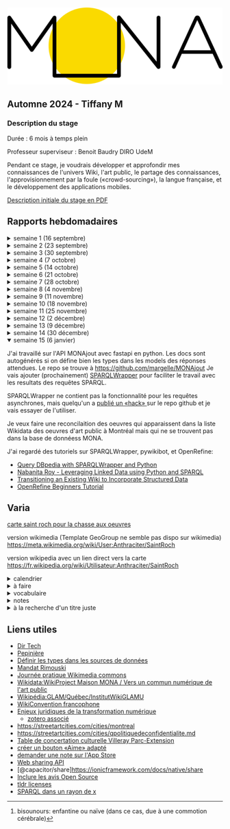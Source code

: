 ![Mona logo](Mona-Logo.svg)
<link rel="shortcut icon" type="image/x-icon" href="favicon.ico?">

## **Automne 2024** - Tiffany M

### <a name="description-du-stage"></a>Description du stage
Durée : 6 mois à temps plein

Professeur superviseur : Benoit Baudry DIRO UdeM


Pendant ce stage, je voudrais développer et approfondir mes connaissances de l'univers Wiki, l'art public, le partage des connaissances, l'approvisionnement par la foule («crowd-sourcing»), la langue française, et le développement des applications mobiles.

<a href="Description_du_stage_16sep2024.pdf" target="_blank">Description initiale du stage en PDF</a>



## <a name="rapports-hebdomadaires"></a>Rapports hebdomadaires



<details>
<summary>semaine 1 (16 septembre) 
</summary>


Cette semaine, j'ai participé à divers réunions et ateliers et je me suis engagée dans un cheminement pour m'intégrer dans une organisation en plein essor qui fonctionne à but non lucratif. J'adore qu'elle travaille ouvertement par défaut, et je pense que cette pratique m'aidera dans les semaines à venir quand je cherche de l'information d'une façon autonome.

J'ai également pris mes premiers pas en tant que wikimédienne en devenir.

De plus, j'ai :
- assisté à une réunion avec mon professeur superviseur Benoit Baudry pour discuter le projet
- assisté à la **Matinée numérique #7**
  - au programme de la Matinée :  
    - Présentation du projet ArtIA de Sporobole - par Éric Desmarais
    - L'intelligence artificielle en culture : défis et opportunités - par Christophe Prévost (MCCQ)
    - Les données descriptives au ministère : historique et vision - par Alexandre Naud (MCCQ)
- assisté à l'atelier **wiki Ada X** à la Cinémathèque québécoise
  - créer mon compte Wikipédia
  - faire ma première contribution à Wikipédia
- assisté à l'atelier **Faire la différence: parler et écrire un français inclusif** offert par l'UdeM
  - appris l'existence du site web qui aide à trouver les mots inclusifs [https://eninclusif.fr/](https://eninclusif.fr/)
- appris l'existence de la _Politique d'intégration des arts à l'architecture et à l'environnement des bâtiments et des sites gouvernementaux et publics_
  - 1% des fonds dédiés à l'art public
</details>
<details>
<summary>semaine 2 (23 septembre)</summary>

Cette semaine, je suis toujours en train de me familiariser avec les projets et outils de l'équipe.  J'ai rencontré des membres de l'équipe Tech, et j'ai continué mon progrès avec l'univers Wiki.

J'aime bien le fait qu'«ici, on fait des décisions à deux».  Cela en dit long sur la structure horizontale de l'organisation.

De plus, j'ai :
- assisté à une réunion avec Lena pour apprendre quels outils on utilise chez MONA
  - ici on fait les décisions à deux
  - outils et logiciels
    - zoterom
    - typora
    - pcloud
    - clickup
    - zettlr
    - github
    - google cloud
    - hackmd.io 
- assisté à une réunion avec Lena et Camila pour deviner plus familière avec l'organisation
- assisté à une réunion Tech Team et rencontrer les autres membres de l'équipe tech :  
  -  Corélie qui travaille sur l'interface admin
  -  Sarah qui travaille sur l'application
  -  Simon qui travaille sur le serveur et avec les données ouvertes
- discuté la situation mobilière du bureau
- créé des comptes pour les outils
- commencé les rapports hebdomadaires
- assisté à la [Journée pratique Wikimédia commons](https://hackmd.io/qWy3pnbnSjCaSAE1m9Wn4Q#Journ%C3%A9e-pratique-Wikimedia-commons) le 26 septembre
</details> 
<details>   
<summary>semaine 3 (30 septembre)</summary>

Cette semaine, je suis allée à Sherbrooke pour assister à l'atelier wiki MONA x Sporobole.  La présence des vrai·e·s artistes à l'atelier qui montraient leur intérêt m'a donné un sens de l'utilité concrète d'acquérir des connaissances sur le processus d'ajout sur Wikimédia et Wikipédia.

De plus, j'ai :
- assisté à la réunion essaie pour l'atelier wiki
- transféré la liste de références pour les artistes Lucie Duval et Cécile Gariépy [en zotéro](https://www.zotero.org/groups/5110127/communs-numeriques/collections/8WCS6TZ2)
- assisté à l'atelier wiki MONA x Sporobole à Sherbrooke
  - funfact: une licence qui inclut l'utilisation du contenu pour une visée marchandise est due aux clés USB Wikipédia qui sont vendus au pays qui ont un accès limité à l'Internet
- pris des photos à Sherbrooke
- ajouté l'œuvre [Mémoire vive de Lucie Duval sur Wikidata](https://www.wikidata.org/wiki/Q130419921), et ajouté [sa photo sur Wikimédia commons](https://commons.wikimedia.org/wiki/File:M%C3%A9moire_vive_sculpture_de_Lucie_Duval.jpg)
- assisté à l'atelier **Faire bonne impression en 30 secondes** offert par l'UdeM
</details>   
<details>
<summary>semaine 4 (7 octobre)</summary>

Cette semaine, j'ai :
- lu [les notes de direction technique](https://hackmd.io/@MONAmtl/dir-tech#Dir-Tech)
- lu sur [Wikimedia global account](https://meta.wikimedia.org/wiki/Help:Unified_login)
- lu [Vers un commun numérique de l’art public](https://sens-public.org/dossiers/1759/)
- créé [ma page d'utilisateur meta-wiki](https://meta.wikimedia.org/wiki/User:Anthraciter)
- ajouté ces images sur wikimedia pour l'artiste [Zema](https://www.wikidata.org/wiki/Q124846279)
  de [cette oeuvre](https://www.wikidata.org/wiki/Q130369646)
  - [image 1](https://commons.wikimedia.org/wiki/File:Sans_titre_murale_par_Zema1.jpg)
  - [image 2](https://commons.wikimedia.org/wiki/File:Sans_titre_murale_par_Zema2.jpg)
- assisté à la réunion sur LOD Export le 9 octobre avec Guy Lapalme, Camille, Lena, Simon, et David
- ajouté [l'image](https://commons.wikimedia.org/wiki/File:Cap_Tourmente_murale_par_STARE.jpg) sur wikimedia pour l'artiste [STARE](https://www.wikidata.org/wiki/Q125246059) 
  après avoir ajouté l'entrée wikidata de la murale [Cap Tourmente](https://www.wikidata.org/wiki/Q130474060)
- assisté à la réunion Tech Team le 9 octobre
- supprimé [l'image](https://commons.wikimedia.org/wiki/File:Cap_Tourmente_murale_par_STARE.jpg)
- assisté à l'atelier Wiki aime les monuments et pris des notes
- [Notes de l'atelier Wiki aime les monuments/wiki loves monuments](https://hackmd.io/voEQw1wtQACP8mVmNNkNsw)
- ajouté des images au [WikiProject Maison MONA / Vers un commun numérique de l'art public](https://commons.wikimedia.org/wiki/Category:WikiProject_Maison_MONA_/_Vers_un_commun_num%C3%A9rique_de_l%27art_public) selon [cette liste](https://docs.google.com/spreadsheets/d/1fnXGMW8w151W8noCN_ypaFl5SIUo7fUM1Xf-DuDkjP0/edit?usp=sharing) 
</details>
<details>
<summary>semaine 5 (14 octobre)</summary>

Aujourd'hui, quand j'ai commencé à cataloguer les types des champs dans les données ouvertes de la ville de Rimouski, j'ai compris un peu plus le sentiment que Lena a exprimé il y a quelques semaines par rapport à être bergère/protectrice/gardienne des données.  À un moment, j'ai essayé de confirmer un titre inédit qui semblait coupé (le titre c'était «Cette histoire est vraie parce que je l’» de Gilles Pitre), et je n'ai rien trouvé.  J'étais un peu triste, car je savais que cet enregistrement du titre pourrait être l'un des seuls qui existent sur Internet. 

Cette semaine, j'ai également :
- commencé à [Définir les types dans les sources de données](https://hackmd.io/@tiffanym/definir-types)
- assisté à la réunion de préparation pour [WikiConvention francophone](https://meta.wikimedia.org/wiki/WikiConvention_francophone)
- assisté à la réunion Tech Team le 16 octobre
- ajouté des phrases complètes à mes rapports hebdos initials
- appris comment ajouter les «accordions» en markdown
- investigué le fonctionnement du markdown des pages github.io
  - le markdown github (GLM) diffère d'autres [« saveurs » de markdown](https://github.com/commonmark/commonmark-spec/wiki/Markdown-Flavors)
- lu de l'info sur les formats possibles des coordonnées géographiques et les projections
- cherché la référence spatiale utilisée par [la liste des oeuvres en Saint-Roch](https://www.ville.quebec.qc.ca/citoyens/art-culture/art-public/repertoire/secteur-06.aspx) dans les fichiers sources de [la carte interactive d'une oeuvre](https://carte.ville.quebec.qc.ca/mobile?z=9&x=249739.878&y=5186556.635) sur cette liste
- ajouté 4 images au [WikiProject Maison MONA / Vers un commun numérique de l'art public](https://commons.wikimedia.org/wiki/Category:WikiProject_Maison_MONA_/_Vers_un_commun_num%C3%A9rique_de_l%27art_public) : 
    - [Duo-Denum de Danaé Brissonet](https://commons.wikimedia.org/wiki/File:Duo-Denum_murale_de_Dana%C3%A9_Brissonnet_01.jpg) et [2](https://commons.wikimedia.org/wiki/File:Duo-Denum_murale_de_Dana%C3%A9_Brissonnet_02.jpg)  
    - [Flourishing farm de Borrris](https://commons.wikimedia.org/wiki/File:Flourishing_farm_murale_de_Borrris.jpg)
    - [Cap Tourmente de STARE](https://commons.wikimedia.org/wiki/File:Cap_Tourmente_murale_de_STARE.jpg)
    - [Bgirls de Miss Wuna](https://commons.wikimedia.org/wiki/File:Bgirls_murale_de_Miss_Wuna.jpg)
    - [L'ange de Bordeaux d'Awie](https://commons.wikimedia.org/wiki/File:L%27ange_de_Bordeaux_murale_d%27Awie.jpg)
    - [Un vent de liberté de Mélany Fay](https://commons.wikimedia.org/wiki/File:Un_vent_de_libert%C3%A9_murale_de_M%C3%A9lany_Fay.jpg) et [2](https://commons.wikimedia.org/wiki/File:Un_vent_de_libert%C3%A9_murale_de_M%C3%A9lany_Fay-2.jpg)
- appris que les templates {{Art Photo}} du wikimédia commons exigent que la nature de l'objet est oeuvre d'art afin d'afficher le cadre de l'objet avec les liens vers les fiches wikidata
- défini les types dans les données d'artpublic Rimouski
- examiné les données d'artpublic Rimouski
- appris que les pivot tables [tableaux croisés dynamiques](https://www.btb.termiumplus.gc.ca/tpv2alpha/alpha-eng.html?lang=eng&i=1&srchtxt=pivot+table&codom2nd_wet=1#resultrecs) ne sont pas sensible à la casse [comme décrit ici](https://bugs.documentfoundation.org/show_bug.cgi?id=140510)
- continué à [Définir les types dans les sources de données](https://hackmd.io/@tiffanym/definir-types)
- testé la nouvelle version de l'application mobile et donné des commentaires à Sarah
  - bug avec "/defined" sur la page des Badges
  - l'ordre de ma collection est changé 
  - les images de badge sont identiques pour le Sud-Ouest et l'université de Montréal
</details>

<details>
<summary>semaine 6 (21 octobre)</summary>

### côté WikiProject Maison MONA / Vers un commun numérique de l'art public

Pour me préparer à la relecture de la partie anglaise de notre WikiProject, j'ai regardé des pages d'autres WikiProjects pour alimenter mon cerveau avec la syntaxe anglaise pour parler des projets sur wiki, et j'ai remarqué que quelques-uns ont inclus des liens vers des SPARQL queries qui réfèrent à leurs données.  J'ai trouvé un projet qui pourrait bien servir comme modèle.

J'ai ajouté les onglets à [la page pour le WikiProject Maison MONA / Vers un commun numérique de l'art public](https://www.wikidata.org/wiki/Wikidata:WikiProject_Maison_MONA_/_Vers_un_commun_num%C3%A9rique_de_l%27art_public) à l'instar de [ce projet : WikiProject Neighborhood Public Art in Boston](https://www.wikidata.org/wiki/Wikidata:WikiProject_Neighborhood_Public_Art_in_Boston)

- **Accueil**
- **Modèles de données** (j'ai fait les traductions de mon mieux)
- **Requêtes** (adapté pour utiliser P6104 au lieu de P5008; je suggère d'aller voir les listes créées par l'outil externe TABernacle, c'est étonnant à mon avis, voici [un lien](https://tabernacle.toolforge.org/?#/tab/sparql/select%20%3Fitem%20where%20%7B%20hint%3AQuery%20hint%3Aoptimizer%20%22None%22.%20%3Fitem%20wdt%3AP6104%20wd%3AQ122764837%3B%20wdt%3AP31%20wd%3AQ838948.%20%7D/Len%3BDen%3BP31%3BP571%3BP170%3BP131%3BP276%3BP6375%3BP625%3BP186%3BP180%3BP576%3BP18) pour la liste des oeuvres)
- **Liste des oeuvres** (Wikilist générée automatiquement, j'ai ajouté P6104 pour le projet où cela manquait aux oeuvres afin d'avoir un critère de recherche dans la requête SPARQL)
- **Liste des artistes** (Wikilist générée automatiquement, j'ai ajouté P6104 pour le projet où cela manquait aux artistes afin d'avoir un critère de recherche dans la requête SPARQL)
- **Bibliographie** (ça vient du zotero [1. Wikidata et la création de données biographiques](https://www.zotero.org/groups/5110127/communs-numeriques/collections/GTM97UFJ) )

J'ai fait quelques changements à [la description du projet en anglais](https://www.wikidata.org/wiki/Wikidata:WikiProject_Maison_MONA_/_Vers_un_commun_num%C3%A9rique_de_l%27art_public).  Mon choix du mot  «equity-denied» dans la partie Wikidata, est basé sur [ce document du gouvernement fédéral](https://www.noslangues-ourlanguages.gc.ca/en/publications/equite-diversite-inclusion-equity-diversity-inclusion-eng?view_mode=bilingual#notion-99335) qui parle des différences entre
- equity-denied group (proposal, noun phrase)
- equity-deserving group (noun phrase)
- equity-seeking group (noun phrase)

Il y avait un problème avec la fiche wikidata de Sophie Wilkins.
J'ai enlevé, puis publié à nouveau le template {{Art photo}} pour forcer un rafraîchissement et Sophie Wilkins de 1976 apparaît maintenant dans la fiche de l'oeuvre 1.

La prochaine fois qu'on remarque que l'info liée au template n'a pas changé comme prévu, on peut essayer une Modification nulle (null edit) décrite sur la page [Purge du cache](https://fr.wikipedia.org/wiki/Aide:Purge_du_cache)
j'ai appris que cette option existait grâce à [MediaWiki: How do I force MediaWiki to update a certain Category:XXX page?](https://webmasters.stackexchange.com/a/78448)

Cette semaine, j'ai également :
- trouvé [cette page](https://www.wikidata.org/wiki/Wikidata:Autobiography/fr)  qui s'aligne bien avec une discussion sur les auto-modifications de fiches wikidata par des artistes, notamment:

> En général, sur Wikidata, il est permis de modifier votre propre Élément de données.
- envoyé des requêtes de suppression pour les fichiers de Zema qui a changé d'idée sur le partage
- envoyé une requête de changement de nom pour le fichier [Bgirls murale de Wüna](https://commons.wikimedia.org/wiki/File:Bgirls_murale_de_W%C3%BCna.jpg)
- essayé d'écrire une requête SPARQL qui pourrait trouver les artistes sur wikidata, mais elle a toujours fini en «timed-out»
- révisé [la version anglaise de la description du WikiProject](https://www.wikidata.org/wiki/Wikidata:WikiProject_Maison_MONA_/_Vers_un_commun_num%C3%A9rique_de_l%27art_public#%7B%7BTranslateThis_%7C_fr_%3D_Liste_des_artistes_%7C_en_%3D_Artists_%7D%7D)
- ajouté une référence vers [Wikidata:WikiProject Neighborhood Public Art in Boston](https://www.wikidata.org/wiki/Wikidata:WikiProject_Neighborhood_Public_Art_in_Boston) à la [liste zotero ](https://www.zotero.org/groups/5110127/communs-numeriques/collections/GTM97UFJ)et à [la bibliographie du projet MONA](https://www.wikidata.org/wiki/Wikidata:WikiProject_Maison_MONA_/_Vers_un_commun_num%C3%A9rique_de_l%27art_public/Bibliographie) et j'ai demandé à David s'il y a une convention différente pour reconnaître les autres WikiProjects

### côté chasse à Saint-Roch


J'ai commencé la page wiki pour la chasse aux photos de Saint-Roch pour l'InstitutWikiGLAMU.  Les coordonnées étant dans un format non reconnu par OpenStreetMap (EPSG:32187), j'ai cherché et essayé plusieurs façons de les convertir. J'ai fais mes premiers pas avec le logiciel intimidant QGIS et j'ai réussi à faire une conversion, grâce aux consignes sur [stackexchange](https://gis.stackexchange.com/a/64543).  Maintenant il faut les vérifier.

J'ai créé [cette carte](https://margelle.github.io/rapportMONA/carte-saint-roch.html) et aussi commencé [cette page d'utilisateur wiki pour Saint-Roch](https://meta.wikimedia.org/wiki/User:Anthraciter/SaintRoch).  Pendant que je faisais mes premiers essais, j'ai eu le sentiment de marcher dans la boue avec le format wiki et le surplus d'information nécessaire pour faire la moindre chose.

Je voudrais intégrer la carte pour les oeuvres de Saint-Roch directement sur la page wikimedia, alors j'ai commencé à apprendre les templates avec [ce tutoriel](https://meta.wikimedia.org/wiki/Learning_patterns/Doing_more,_with_templates:_A_tutorial_for_Wikimedia_project_creators).
J'ai appris que les noms de templates sont sensibles à la case, sauf pour la première lettre.  J'étais curieuse par rapport à cela, parce que j'avais vu le format pour les coordonnées géographiques exprimer dans deux manières {{coord||}} et {{Coord}} alors, mystère résolu.

Cette semaine, j'ai également :

- cherché un·e par un·e les artistes du Saint-Roch sur wikidata, et j'ai heureusement retrouvé plusieurs IDs
- cherché un·e par un·e les oeuvres du Saint-Roch sur wikidata, et je n'ai rien trouvé 
- travaillé sur la liste des oeuvres du Saint-Roch avec des recherches sur Internet
- appris comment changer la couleur des épingles dans le logiciel de carte Leaflet
- appris comment faire un lien dans un wiki vers une fiche wikidata, voici un exemple de la syntaxe '[[wikidata:Q2031780|Rasputina]]' qui apparaîtra comme [Rasputina](https://www.wikidata.org/wiki/Q2031780)
- utilisé [cet outil](https://tableconvert.com/csv-to-markdown) qui transforme les fichiers csv aux tables en format markdown ou format media wiki (parmi plusieurs formats disponibles)
- regardé [cette vidéo](https://www.youtube.com/watch?v=bksdUi6bidg) sur l'oeuvre «Les petits oiseaux d’argile»
- assisté à [la réunion planning](https://hackmd.io/@MONAmtl/institut-GLAMu/edit) pour la session Institut GLAMU
- cherché les galeries wikimedia pour toutes les oeuvres et les ajouté à la liste
- divisé la liste d'oeuvres pour la chasse Saint-Roch en deux, et ajouté une colonne de distances de la bibliothèque Gabrielle-Roy
- cherché des pages wikipedia pour toutes les oeuvres sur la liste, mais je n'en ai rien trouvé

### côté app mobile et site web

J'ai rédigé l'ébauche de [la section À propos](https://hackmd.io/@tiffanym/apropos/edit) pour l'app.
J'ai aussi écrit [un autre document](https://hackmd.io/@tiffanym/changements/edit) qui explique mes changements et qui parle aussi des choses encore à travailler.
Il y a des liens dans ces documents qui mènent aux autres parties, mais je vais aussi les inclure ici, au cas où

- [Crédits des données](https://hackmd.io/@tiffanym/creditsdesdonnees/edit)
- [Licences](https://hackmd.io/@tiffanym/licences/edit)
- [Politique de confidentialité](https://hackmd.io/@tiffanym/politiquedeconfidentialite/edit)

J'ai préparé [ce brouillon](https://hackmd.io/@tiffanym/creditsdesdonneessiteweb/edit) sur les données pour le site web.

J'ai utilisé [ce site de la collection des données de Rijksmuseum](https://www.rijksmuseum.nl/en/research/conduct-research/data/overview) comme modèle (en anglais ou néerlandais) qui était tiré de [cette liste sur github d'APIs publics sur l'art et design](https://github.com/public-api-lists/public-api-lists?tab=readme-ov-file#art--design)

Cette semaine, j'ai aussi :

- regardé la forme du document [Licences](https://hackmd.io/@tiffanym/licences/edit) et essayé de trouver quelles choses doivent être incluses dans cette partie pour les apps open source
- ajouté une phrase à la [Politique de confidentialité](https://hackmd.io/@tiffanym/politiquedeconfidentialite/edit)
- assisté à la réunion design avec Barbara et discuté la page à propos
- fait une session de débogage avec Sarah sur Zoom pour essayer de déboguer la présence du mot undefined sur l'onglet Badges dans l'app
- fait des premiers pas avec adb shell, et essayé de créer moi-même une copie de l'apk avec le drapeau debuggable=true dans AndroidManifest.xml (pas réussi à cause de processus package signing, je devais manqué une étape)

</details>

<details>
<summary>semaine 7 (28 octobre)</summary>

### côté WikiProject Maison MONA / Vers un commun numérique de l'art public

J'ai lu les notes de présentation qui étaient préparées pour Québec et ajouté quelques commentaires. 

### côté chasse à Saint-Roch

J'ai vérifié les coordonnées et corrigé quelques-unes. J'ai déplacé les murales et le collage vers la liste d'œuvres avoisinantes.  J'ai changé la couleur des épingles selon le groupe, et j'ai mis à jour la carte.  J'ai aussi ajouté la géolocalisation. 
J'ai ajouté la colonne Wikipedia à la table d'œuvres.

### côté app mobile et site web

J'ai regardé la nouvelle release interne et transmis mes commentaires sur le fonctionnement des filtres en combinaison avec barre de recherche à Sarah.  Je lui ai aussi indiqué quelques changements suggérés pour les boutons superposés dans le tutoriel et le manque du mot «un» dans la description du projet.

### Institut WikiGLAMU

J'ai assisté à la session inaugurale de [l'Institut WikiGLAMU](https://fr.wikipedia.org/wiki/Wikip%C3%A9dia:GLAM/Qu%C3%A9bec/InstitutWikiGLAMU#) où iels ont pris une approche dite « anti-conférénce »
Le terme wikipédiste (ou wikimédiste, selon la personne) est préféré au wikimédien·ne ou wikipédien·ne.
On a parlé de la force de l'intelligence collective et qu'en ouvrant sur l'univers wiki, on ouvre pour le bien commun. 
Je me demandais pendant la session si les établissements québécois qui profitent des outils et services wiki contribuent à la fondation Wikimedia (avec les redevances ?). 
Dans la même veine, je me suis demandé plus tard si les fameux 4 contrôleurs français qui suppriment le contenu d'ailleurs le font par crainte de dépasser le budget annuel d'hébergement pour les serveurs.  Sinon, j'ai du mal à trouver des motivations intelligibles pour supprimer le contenu qui était ajouté à wiki de bonne foi.

### WikiConvention francophone

[Voici un lien vers le programme](https://meta.wikimedia.org/wiki/WikiConvention_francophone/2024/Programme)

Lors de la première journée, j'ai assisté aux sessions suivantes:
- Cérémonie d'ouverture
- Conférence d'ouverture
- Quelle éthique pour la contribution aux projets Wikimédia? par Anja
- Vers un commun numérique de l'art public par LixiaPF (et toute l'équipe de la maison MONA bien sûr)
- OpenStreetMap et Wikidata : créer du lien entre les données libres par PyMouss
- Créer une application mobile pour un musée avec Wikidata, Wikipédia et Kiwix par Kamen 

La deuxième journée était :
- Savoirs pluriels : wikifier les critères d'admissibilité par Seeris, Bernipède, Pixetoile, FrederiqueDube
- Lingua Libre : retour sur le projet de documentation de la diversité orale par Yug
- Les bibliothécaires québécoises et canadiennes et le fossé des genres dans Wikipédia et Wikidata par Marie D Martel
- Wikipédia pour développer des compétences plurilingues à l'université par JubEDL
- Les enjeux de la découvrabilité dans le champ des arts et des littératures numériques par Yan St-Onge
- Valoriser les patrimoines d'un territoire sur les projets Wikimédia par Lyokoï
- La diversité de genre, du grand écran à Wikipédia : des outils féministes pour contrer les biais de genre dans l'encyclopédie francophone par Synchroniseuse
- Cérémonie de clôture


  

</details>

<details>
<summary>semaine 8 (4 novembre)</summary>

On a visité le musée régional de Rimouski avec son exposition [Récits de la création du monde : Exposition bilan de la Biennale d’art contemporain autochtone 2024](https://museerimouski.qc.ca/2024/09/18/recits-de-la-creation-du-monde-exposition-bilan-de-la-biennale-dart-contemporain-autochtone-2024/).  Julie nous a montré aussi une œuvre d'art public ([Qui fait l'ange fait la bête de Lise Labrie](https://archive.nt2.uqam.ca/plepuc/fr/oeuvre/qui-fait-lange-fait-la-b-te/index.html)) qui se trouvait dans le musée en trois parties, dont une aux toilettes (les périscopes).  On n'a vu que deux des trois parties, car l'autre (un autel) était dans le bureau administratif qui n'était pas ouvert au public.
J'ai vu les œuvres [Étude des bienfaits d’une hydratation adéquate sur la productivité des gens qui mènent à bien de grands projets](https://www.artpublicrimouski.ca/oeuvre/etude-des-bienfaits-dune-hydratation-adequate-sur-la-productivite-des-gens-qui-menent-bien-de-grands-projets) (qui n'est pas dans l'app MONA) et [Ondulations](https://www.artpublicrimouski.ca/oeuvre/ondulation) (qui est dans l'app MONA) au Complexe sportif Desjardins quand j'ai cherché mon souper au café Entre-Deux.

Jeudi, je suis arrivée en avance, et j'ai eu la chance de regarder des œuvres de l'Exposition pour souligner les 10 ans de [la Galerie Léonard Parent](https://rimouski.ca/loisirs-culture/culture-patrimoine/galerie-dart-leonard-parent).  Elles étaient créées par l'équipe municipale et étaient composées de plusieurs matériaux différents. Il y avait un carnet à feuilleter et une chambre aux éclairages ultraviolets avec des peintures.

On a fait le parcours avec un plus grand groupe qui incluait des membres de l'équipe municipale et de l'équipe du Caravansérail. Pendant ce parcours, on a eu la chance de voir l'autel de Qui fait l'ange fait la bête de Lise Labrie!

À plusieurs moments pendant la semaine, je suis allée chercher les œuvres à Rimouski qui étaient épinglées dans l'application, mais je n'ai rien trouvé.  Ce serait bon d'avoir une façon d'indiquer une œuvre difficile à trouver, soit pour ajouter plus d'indices dans la fiche d'information, soit pour confirmer qu'elle a été retirée et de mettre à jour la base de données.

Voici quelques exemples que je n'ai pas réussi à trouver :
 - Quand les bateaux s'en vont de Lise Labrie
 - Non titré de André R. DuBois à 981 rue Marconi 
 - De profundis de Gilles Girard au pavillon Empress of Ireland
 - Un jardin en mémoire au Centre d'hébergement de Rimouski
 - Une berceuse pour Jonas de Lise Labrie au Centre d'hébergement de Rimouski

J'ai aussi :
  - étudié plus les données d'artpublic rimouski
  - ajouté des sources sur Cyndie Belhumeur et Patrick Bérubé pour l'atelier à [Caravansérail](https://www.caravanserail.org/) dans [zotero](https://www.zotero.org/groups/5110127/communs-numeriques/collections/Q6RVBJY7)
  - regardé le [dashboard pour l'atelier à l'Institut WikiGLAMU](https://outreachdashboard.wmflabs.org/courses/Institut_WikiGLAMU_x_Maison_MONA/Institut_WikiGLAMU) et merveillé à ce qu'on a accompli

</details>

<details>
<summary>semaine 9 (11 novembre)</summary>

J'ai assisté à la réunion Tech sur zoom avec Lena, Sarah, et Corélie.

J'ai assisté à l'assemblée de culture de la table de concertation culturelle Villeray Parc-Extension à La Cenne où Camila a présenté la Maison MONA.  On a discuté avec les gens du Cinéma Public sur leur expériences d'encourager la participation.

J'ai assisté à la grande finale 2024 du Concours L'impact Millénium Québecor où Lena et Julie a présenté la Maison MONA. Elles ont gagné le 3e prix!

J'ai parlé avec Lena sur l'usage de wikidata comme moyen de faire des changements dans les données utilisées dans l'application MONA.
Voici [un lien](https://www.figma.com/board/4RSc2qJwLTE9RMxkXIl0FU/ProjetWikidataNov2024?node-id=0-1&t=8GjveEIk50WSV3i8-1) vers l'ébauche en figma de possibilités d'intégration avec une liste de changements.
On a parlé d'exemples d'autres sites cartographiques comme https://www.queeringthemap.com/ et  https://native-land.ca/ pour avoir des idées de stratégies pour contourner les trolls et le vandalisme quand on permet les changements aux utilisateur·rices. 
On a aussi discuté le traitement des oeuvres fantômes qui ne sont plus présentes avec l'exemple [Notre existence ne sera plus jamais silencieuse. Cela nécessite ni explications, ni excuses, ni approbation](https://artpublicmontreal.ca/oeuvre/notre-existence-ne-sera-plus-jamais-silencieuse-cela-necessite-ni-explication-ni-excuse-ni-approbation/)

</details>

<details>
<summary>semaine 10 (18 novembre)</summary>

J'ai assisté à la réunion Graphisme sur zoom avec Lena, Sarah, et Barbara.  Il y a tellement de subtiles distinctions entre les gestes dans les applications, dont on est inconscient·es.

J'ai ajouté un élément wikidata pour l'oeuvre [Écho de Cyndie Belhumeur](https://www.wikidata.org/wiki/Q131283332).

J'ai ajouté des images à wikimedia pour [Écho](https://commons.wikimedia.org/wiki/File:%C3%89cho_de_Cyndie_Belhumeur.jpg) et pour [Les entrecroisements de Véronique Malo](https://commons.wikimedia.org/wiki/File:Les_entrecroisements_impression_num%C3%A9rique_sur_verre_par_V%C3%A9ronique_Malo.jpg) [cartel](https://commons.wikimedia.org/wiki/File:Les_entrecroisements_impression_num%C3%A9rique_sur_verre_par_V%C3%A9ronique_Malo_cartel.jpg)

Pendant le [Colloque international La collection est-elle une ressource ou un fardeau ?](https://cieco.co/fr/actualites/colloque-collection-ressource-2024), « Où sont les limites de l'exposable? »,  quelqu'un a indiqué qu'un client n'a pas voulu mettre les dates sur 
les cartels parce que les dates font ressembler trop aux pierres tombales, et les oeuvres representées étaient encore vivantes.

enchevêtrer (entangle)

chaque objet arrive avec backstory,
modification de l'exposition et da la pensée

Performance Specification ≈ grimoire 

Activation Reports ≈ résultat de lancer un sort
</details>

<details>
<summary>semaine 11 (25 novembre)</summary>

### touche à tout et bon à rien

Cette semaine j'ai touché à plusieurs outils technologiques, mais en tant que « touche à tout et bon à rien »
- J'ai regardé des vidéos sur SPARQL et essayé des requêtes SPARQL
- J'ai commencé à lire [la documentation sur les composables en Vue](https://vuejs.org/guide/reusability/composables)
- J'ai regardé [quelques videos](https://www.youtube.com/playlist?list=PL4cUxeGkcC9hp28dYyYBy3xoOdoeNw-hD) sur [pinia](https://pinia.vuejs.org/introduction.html), qui est un store (lieu de stockage?) pour Vue.  C'est pertinent car l'info sur les badges dans l'application MONA est stocké dans un store pinia, et il y a actuellement un bogue dans l'onglet Badges de l'app 
- J'ai essayé Chrome DevTools afin de connecter avec mon téléphone et déboguer, mais sans grand succès 
- J'ai aussi essayé d'utiliser adb, sans grand succès.  Des commandes à retenir pour plus tard

    ```
    adb bugreport

    adb shell 'logcat --pid=$(pidof -s <package_name>)'

    adb kill-server

    adb start-server

    adb shell 
    ```

- J'ai installé une copie de la base de données dans un contentant docker mariadb et y connecté avec DBeaver sur mon ordinateur.
- J'ai recherché des outils pour bien documenter les bases de données, et j'ai essayé quelques-uns comme [dbdiagram.io](https://dbdiagram.io/d/testMONA-674cf992e9daa85aca4c4a30)
and [chartdb.io](https://app.chartdb.io/diagrams/gibmwp3zggev)

J'ai fait un exercice de remue-méninges sur les requêtes SPARQL qui pourrait être utile pour les ajouts

  - liste d'éléments wikidata par distance 
    - d'emplacement actuel 
    - d'emplacement selectionné sur la carte
  - liste d'éléments wikidata par titre
    - avec fuzzy matching (correspondance approximative)
  - liste d'éléments wikidata par artiste
    - avec fuzzy matching (correspondance approximative)
  - liste d'éléments wikidata par catégorie 
    - (work of art)
      - art public
      - sculpture
      - murale

J'ai parlé avec Simon et on a commencé un SDD (document de définition du logiciel), mais la connection était mauvaise et il était difficile à comprendre.  J'aurais aimé avoir un survol du repo mona-serveur pour faciliter la documentation.

Pendant la réunion Tech, Lena a suggéré une technique très intéressante pour débloquer la résolution d'un problème :
- rédiger un courriel super formel à une personne qu'il ne faut pas décevoir avec : 
- une description détaillée du problème
- une explication des idées considérées
- un récit de démarches essayées

J'ai créé un projet github pour organiser le projet d'ajout https://github.com/orgs/MaisonMONA/projects/2, mais il en reste beaucoup de travail - il faut penser à et bien définir les étapes à venir.

J'ai téléchargé le fichier datamapping initial sur pcloud (dans MONA/Tech/Data/list_datamapping_datafiles.ods)

J'ai lu [la soumission DH2020 bisounours](https://dh2020.adho.org/wp-content/uploads/2020/07/707_MONAfrompublicarttoourartwithamobileapp.html)[^1] (ainsi dit Lena), et j'aime bien la citation “extracting culture from its symbolic and architectural shell” (Ghebaur, 2013: 709), comme si l'art public était une chose nutritive comme un œuf ou une noix et qu'il faut travailler un peu pour en obtenir

Questions soulevées :  
1. "The app's metadata is provided by Montréal and Québec's open data platforms." 

~~Pourquoi est-ce métadonnées et non juste des données ?~~  J'aurais pensé que la liste des œuvres et leurs propriétés seraient les données et l'info sur la liste (nombre d'œuvres, où les données sont hébergées, etc.) serait les métadonnées.  Sinon, est-ce que cela implique que l’on considère les œuvres elles-mêmes comme des données ? Cette perspective me ferait reconceptualiser les œuvres en tant que données. 

Après avoir lu https://en.wikipedia.org/wiki/Metadata#Definition, je comprends mieux l'usage du mot métadonnées ici, j'admets que j'avais une conception trop restreinte.   

2. "encouraging rich and critical exchanges between all citizens" 

Cette idée est très intéressante, est-ce qu'au début il y avait plus d'interactivité entre utilisateurs prévue pour l'app pour faciliter ces échanges ? 

[^1]: bisounours: enfantine ou naïve (dans ce cas, due à une commotion cérébrale)

RE: l'art public sous la loupe vs l'art public lu la soupe

On pourrait dire « laisse faire » pour "ignore me"/"disregard that"

</details>

<details>
<summary>semaine 12 (2 décembre)</summary>

Pourquoi lappel à l'API artworks pour une seule oeuvre retourne toute une liste d'oeuvres? par.ex. https://picasso.iro.umontreal.ca/~mona/api/v3/artworks/717
retourne aussi d'autre oeuvres en lien avec l'artiste

Note: AdMare est un centre d'artistes en art actuel des Îles-de-la-Madeleine
enum 1 dans https://picasso.iro.umontreal.ca/~mona/api/v3/LODExport sources 

Il existe des logiciels du type « data catalog », comme le « data discovery and metadata engines » [Amundsen](https://www.amundsen.io/amundsen/), le plateforme métadonnées [DataHub](https://datahubproject.io/) et d'autres dans cette liste [awesome-data-catalogs](https://github.com/opendatadiscovery/awesome-data-catalogs) sur github, mais ils ont tous l'air excessif (je dirais overkill en anglais) pour notre configuration.

J'ai lu la présentation DHNB2024 (Islande) qui est sur pcloud  MONA -> CommunicationsScientifiques -> DHNB

J'ai trouvé cette tournure de phrase très apte:
"public art is art-out-of-the-museum, cultural workers involved in public art are often workers-out-of-GLAM"

Et cette partie sera pertinente pour mon projet de permettre les ajouts :

EN "while asking ourselves what we include and what we don't: how do we strike a balance between representing the artistic and cultural richness of the public space, in a way that goes beyond the restricted framework of institutional public art, while ensuring the reliability of the information and the durability of the objects we document?"

FR « en se posant la question de savoir ce qu'on inclut au final ou pas: comment équilibrer entre représenter une richesse artistique et culturelle dans l'espace public qui dépasse le cadre restreint de l'art public institutionnel, tout en s'assurant de la fiabilité de l'information et la durabilité des objets que nous documentons »

J'ai lu la présentation du Forward Linking Conference, May 6th 2024 "The challenges of semantisation in a dynamic workﬂow" de Camille et Simon.

J'ai lu [Small data, slow data − a SNAIL approach to Wikidata](https://commonists.wordpress.com/2024/10/09/small-data-slow-data-a-snail-approach-to-wikidata/).  Même si ce blogue encourage une approche plus lente quant aux éléments wikidata, il mentionne l'outil [Quick Statements](https://www.wikidata.org/wiki/Help:QuickStatements) qui facilitent la création d'éléments et qui pourrait aider mon projet d'ajout.  Il y a aussi un outil [inteGraality](https://www.wikidata.org/wiki/Wikidata:Tools/inteGraality) qui a l'air intéressant par rapport à mon projet.

RE: Documentation de données:

question pour Simon : idées de comment facilement faire la corréspondance entre API et base de données ?

À la réunion Tech, Lena a clarifié ses attentes pour la documentation de l'infrastructure serveur :
- va du superficiel vers le plus profond
- qui quoi comment ou quand pourquoi
- schema
- flux des données
- description
- framework  
- sur quel répo github

Elle m'a suggéré de demander à Benoit pour plus d'information sur une approche qui inclut une chaîne d'approvisionnement du logiciel ("software bill of materials") dans un format plus simple que celui utilisé par les grandes entreprises.  Pendant qu'on parlait des failles dues aux dépendences, j'ai partagé le fameux [xkcd](https://xkcd.com/2347/).  Je dois aussi étudier la façon dont wikimedia documente ses infrastructures pour alimenter mon cerveau avec plus d'idées.

Il faut que j'écrive au moins une fois par semaine à la chaîne Tech en tant que keep-alive ping (=paquets de supervision?).

Il y aura un rangement du local le 11 décembre.

</details>

<details>
<summary>semaine 13 (9 décembre)</summary>

J'ai fait une relecture du [rapport Rimouski](https://github.com/MaisonMONA/mona-nodejs/blob/master/rapport-rimouski-2024/rapport-rimouski_2024-12.html) et apporté quelques changements.  En le lisant, de beaux souvenirs de mon temps à Rimouski ont refait surface.  J'ai adoré la présentation des images dans Canva.  Elle est plus marquante pour moi que celle du rapport Concordia, car j’ai pu voir en personne les œuvres de Rimouski.

Je continue de chercher un outil de documentation qui «fit» bien le projet.
J'ai regardé la vidéo [Drop the docs and embrace the model with Gaphor](https://archive.fosdem.org/2024/schedule/event/fosdem-2024-2542-drop-the-docs-and-embrace-the-model-with-gaphor/), mais finalement cela a l'air trop compliqué.

J'ai trouvé ce tutoriel [Wikidata:Pywikibot - Python 3 Tutorial/Iterate over a SPARQL query](https://www.wikidata.org/wiki/Wikidata:Pywikibot_-_Python_3_Tutorial/Iterate_over_a_SPARQL_query) en cherchant de l'information sur quels outils wikimedia utilise pour documenter leur projets. 

J'ai assisté à la réunion sur les offres de services potentielles.  J'ai suggéré qu'on pourrait offrir les ateliers wiki aux apprenant·es FLE des programmes comme le Programme intensif de francisation universitaire (PIFU) de l'UdeM, les séjours linguistiques de l'UQAM et le Programme Explore qui est offert aux multiples campus UQX.

</details>

<details>
<summary>semaine 14 (30 décembre)</summary>

J'ai commencé à lire l'ébauche de [Sens public 2 : Wikidata](https://hackmd.io/_EVmvHIhS9SFts-NMmINGw?both).

J'ai imaginé les idées potentielles pour la structure du code du projet.

J'ai regardé les ressources pour les requêtes SPARQL.

idée : SPARQL requete fédérée avec DB MONA et wikidata et utilise la fonction MINUS (ou autre) pour exclure les resultats déjà presents dans l'application de la liste des oeuvres aux alentours

J'ai trouvé une API avec reverse geocode lookup
https://nominatim.openstreetmap.org/search?q=135+pilkington+avenue,+birmingham&format=json&polygon=1&addressdetails=1

https://nominatim.openstreetmap.org/search.php?q=7440+rue+Rousselot%2C+Montr%C3%A9al&format=jsonv2

</details>

<details open>
<summary>semaine 15 (6 janvier)</summary>

J'ai travaillé sur l'API MONAjout avec fastapi en python.  Les docs sont autogénérés si on défine bien les types dans les models des réponses attendues. 
Le repo se trouve à https://github.com/margelle/MONAjout
Je vais ajouter (prochainement) [SPARQLWrapper](https://sparqlwrapper.readthedocs.io/en/latest/main.html) pour faciliter le travail avec les resultats des requêtes SPARQL.

SPARQLWrapper ne contient pas la fonctionnalité pour les requêtes asynchrones, mais quelqu'un a [publié un «hack» ](https://github.com/RDFLib/sparqlwrapper/issues/157#issuecomment-2180240306)sur le repo github et je vais essayer de l'utiliser.

Je veux faire une reconcilaition des oeuvres qui apparaissent dans la liste Wikidata des oeuvres d'art public à Montréal mais qui ne se trouvent pas dans la base de donnéess MONA.

J'ai regardé des tutoriels sur SPARQLWrapper, pywikibot, et OpenRefine:
- [Query DBpedia with SPARQLWrapper and Python](https://www.youtube.com/watch?v=zdaL6unnv7Y)
- [Nabanita Roy - Leveraging Linked Data using Python and SPARQL](https://www.youtube.com/watch?v=LgA_RVOAbCI)
- [Transitioning an Existing Wiki to Incorporate Structured Data](https://www.youtube.com/watch?v=hMY6uFle_Kw)
- [OpenRefine Beginners Tutorial](https://www.youtube.com/watch?v=wfS1qTKFQoI)

</details>

## <a name="varia"></a>Varia

<p><a href="carte-saint-roch.html">carte saint roch pour la chasse aux oeuvres</a></p>

version wikimedia (Template GeoGroup ne semble pas dispo sur wikimedia)
https://meta.wikimedia.org/wiki/User:Anthraciter/SaintRoch

version wikipedia avec un lien direct vers la carte 
https://fr.wikipedia.org/wiki/Utilisateur:Anthraciter/SaintRoch

<details>
<summary>calendrier</summary>

- 24 octobre

  - 13h réunion pépi sur zoom
  - 17h30 réunion graphisme sur zoom

- 31 oct au 1 nov InstitutWikiGLAMU à Québec
- 2 nov au 3 nov wikiconvention à Québec

- 5 nov au 8 nov à Rimouski

- 11 novembre
  - 13h30 réunion Tech sur zoom

- 13 novembre 
  - 14h30 à 19h30 assister à la présentation de Camila [Les arts et la culture peuvent-ils (vraiment) être des points de jonction entre Villeray et Parc-Extension ?](https://www.facebook.com/events/579253684456451/)
  - 18h30 [La Grande finale du concours L'impact Millénium Québecor 2024](https://reseau.umontreal.ca/s/1857/bp18/interior.aspx?sid=1857&gid=2&pgid=1512#:~:text=L'Universit%C3%A9%20de%20Montr%C3%A9al%20lance,et%20se%20lancer%20en%20affaires)

- 18 novembre
  - midi réunion graphisme sur zoom

- 19 novembre
  - 16h réunion Jalon 2 mois de stage avec Benoit et Lena 

- 20 novembre
  - 10h30 réunion serveur
  - 14h30 réunion tech
  - 16h30 réunion Wiki recap

- 23 novembre
  - 13h30 Collectionner la performance déléguée. Pour une révision de l’espace muséal par Camille

</details>

<details>

<summary>à faire</summary>

### Projet de stage 

- travailler sur le projet de stage
  - préparer un état des lieux pour moissonage collectif (crowd sourcing) + filtrer de contenu
  - explorer les façons de permettre les changements, comme :
    - ajouts 
    - doublons (MONA)
    - suppressions (MONA avec drapeau)
    - corrections
    - enrichissements
    - oeuvres censurées/cachées
    - oeuvres disparues
  - faire une évaluation des conséquences, avantages/inconvénients des flux de données
  - [travailler le diagramme](https://www.figma.com/board/4RSc2qJwLTE9RMxkXIl0FU/ProjetWikidataNov2024?node-id=3-268&t=8GjveEIk50WSV3i8-1)

  ![Diagramme en ébauche de Lena pour aide-mémoire](diagramme.png)

#### étapes du processus d'un ajout

- utilisateur faire une requête d'ajouter une oeuvre
- construire SPARQL query de l'art public ou nom de l'artiste et envoyer vers le [SPARQL endpoint](https://www.mediawiki.org/wiki/Wikidata_Query_Service/User_Manual#SPARQL_endpoint)  
- montrer la liste retrouvée
- selectionner l'oeuvre de la liste des resultats ou la marquer absente
  - si l'oeuvre est absente ajouter l'information necessaire pour un cartel sec
- ajouter la requête à la queue de moderation 
- quand approuvé
-  ajouter à wikidata si c'était absente
-  ajouter à la base de données de MONA avec le wikidata ID

- ajouter la source (linéage?) des données à l'information pour chaque oeuvre ? e.g. AdMare, Rimouski, Utilisateur (badges pour les ajouts?)

### Autre

- suggérer un titre avant la date limite de DH 2025 (le 8 décembre)
- parler avec Sarah sur le bug undefined et mentionner l'erreur de compilation VSCode
  J'ai vérifié que je n'ai pas d'erreur si j'utilise mon compte depuis l'emulateur
- faire un plus grand effort pour les rapports hebdomadaires
- ajouter les tâches au projet github
- créer/documenter modèle des données minimal, maximal, idéal(s) selon contexte --
  Art Public Montreal sert pour le modèle maximal
- créer un document pour donner aux clients pour leur expliquer nos attentes et les définitions des données  
- (en janvier) rédiger un document collaboratif qui décrit le processus au complet flux/importation des données -> analyse des commentaires notes par les utilisateurs
- étudier les critères de notoriété de wikidata https://www.wikidata.org/wiki/Wikidata:Notability/fr
- toujours ajouter l'information que j'ai partagée sur Element et les raisonnements derrières ici dans le rapport
- toujours ajouter aux rapports les choses apprises, inspirées, creusées
- [liste de lectures](https://hackmd.io/@MONAmtl/dir-tech#Rencontre-Tiffany)
- lecture: [Message commons artiste](https://hackmd.io/ahLyaWuST5iY3t2pB-GBDw)
- suivre [le tutoriel sur protegé](https://www.iro.umontreal.ca/~lapalme/ift6281/OWL/EtapesCreationOntologie.html)
- lire intro et section 2 Feminist in a Software Lab; section 1 tries to create links where they don't exist
- ne pas regarder CIDOC CRM (orienté événement)
- ajouter trace d'accès en interface admin?
- rapport de reception Rimouski
- relire et ajout commentaires sur senspublic
- relire et ajout commentaires rapport de reception Concordia
- appprendre plus sur cet outil pour faire les importations en lot à wiki https://be.wikimedia.org/wiki/OpenRefine
- appprendre plus sur cet outil pour reviser des wikis automatiquement https://be.wikimedia.org/wiki/Pywikibot
- Women In Red https://en.wikipedia.org/wiki/Wikipedia:WikiProject_Women_in_Red/Awards/France
- utiliser cette requete pour l'art public de Rimouski 
  ```
  https://js.histropedia.com/apps/query-timeline/?q=select%20?work%20?workLabel%20?coords%20?date%20%20(9%20as%20?start_precision)%20(SAMPLE(?image)%20AS%20?image)%20?address%20?materialLabel%20?categoryLabel%20(group_concat(distinct%20?creatorLabel;%20separator%3D%22;%20%22)%20as%20?creators)%20where%20%7B?work%20wdt:P31/wdt:P279*%20wd:Q386724;%20wdt:P136%20wd:Q557141;%20wdt:P131%20wd:Q2304457;%20wdt:P31%20?category.%20%20optional%7B?work%20wdt:P625%20?coords.%7D%20%20optional%7B?work%20wdt:P571%20?date.%7D%20%20optional%7B?work%20wdt:P18%20?image.%7D%20%20optional%7B?work%20wdt:P170%20?creator.%7D%20%20optional%7B?work%20wdt:P6375%20?address.%7D%20%20optional%7B?work%20wdt:P186%20?material.%7D%20%20SERVICE%20wikibase:label%20%7B%20bd:serviceParam%20wikibase:language%20%22en%22.%20%20?work%20rdfs:label%20?workLabel.%20?category%20rdfs:label%20?categoryLabel.%20?creator%20rdfs:label%20?creatorLabel.%20%20%20%20%20%20%20%20%20%20%20%20%20%20%20%20%20%20%20%20%20%20%20%20%20%20?material%20rdfs:label%20?materialLabel%20%7D%20%7D%20group%20by%20?work%20?workLabel%20?coords%20?date%20?image%20?address%20?materialLabel%20?categoryLabel&d=0&md=true&g=work&l=work&t=workLabel&s=date&sp=start_precision&i=image&c=materialLabel,categoryLabel&f=materialLabel,categoryLabel&v=t
  ```

- [Est-ce que les oeuvres de JUNKO seraient admissible à wikidata et/ou MONA?](https://www.lapresse.ca/arts/arts-visuels/2024-10-01/la-vie-la-ville/le-mystere-junko.php?sharing=true)

</details>

<details>
<summary>vocabulaire</summary>

- mobilisation des connaissances
- « l'explicitation des corrections » ?
- faire en amont (prétraitement)
- getty AAT ULAN
- un standard de fait
- chercher broken telephone en français
- [table de concertation](https://vitrinelinguistique.oqlf.gouv.qc.ca/fiche-gdt/fiche/8364034/table-de-concertation)
- [écrémer](https://fr.wiktionary.org/wiki/%C3%A9cr%C3%A9mer)
- [empêtrer](https://fr.wiktionary.org/wiki/emp%C3%AAtrer)
- [Moissonnage du Web](https://vitrinelinguistique.oqlf.gouv.qc.ca/fiche-gdt/fiche/26507119/moissonnage-du-web)
</details>

<details>
<summary>notes</summary>

- garder communs numeriques zotero pour les belles listes bien rangées
- présenter en forme de liste TODO et puis liste fini
- l'interface admin va aussi faire la sémantisation
- wikidata et LINCS féderation dans une seule direction
- LINCS LODexport premier API vs csv normalement
- projet Wikimédia s’intéressant à l'élément (P5008) 
- maintenu par le wikiprojet (P6104) 

</details>

<details>
<summary>à la recherche d'un titre juste</summary>

- trouver un titre ~~factotum en herbe~~ ~~TGDN technicienne en gestion des données numérique (artistique?)~~ [data wrangler?](https://www.btb.termiumplus.gc.ca/tpv2alpha/alpha-eng.html?lang=eng&i=1&srchtxt=DATA+WRANGLER&codom2nd_wet=1#resultrecs) ou chercher dans un lexique de jardinage pour un terme similaire à data nurturer pour continuer la métaphore pepinière/cultiver 
- data nurturer en français ou collaboratrice
- technicienne malvu
- similaire à technothérapeute mais pour les données ?
- cultivatrice ?
</details>



## <a name="liens-utiles"></a>Liens utiles


- [Dir Tech](https://hackmd.io/MqtzFtLkR0mVxUfaEtBVsA?view)
- [Pepinière](https://hackmd.io/@MONAmtl/pep)
- [Définir les types dans les sources de données](https://hackmd.io/@tiffanym/definir-types)
- [Mandat Rimouski](https://hackmd.io/@MONAmtl/rimouski-2024)
- [Journée pratique Wikimedia commons](https://hackmd.io/qWy3pnbnSjCaSAE1m9Wn4Q?view)
- [Wikidata:WikiProject Maison MONA / Vers un commun numérique de l'art public](https://www.wikidata.org/wiki/Wikidata:WikiProject_Maison_MONA_/_Vers_un_commun_num%C3%A9rique_de_l%27art_public)
- [Wikipédia:GLAM/Québec/InstitutWikiGLAMU](https://fr.wikipedia.org/wiki/Wikip%C3%A9dia:GLAM/Qu%C3%A9bec/InstitutWikiGLAMU)
- [WikiConvention francophone](https://meta.wikimedia.org/wiki/WikiConvention_francophone/2024)
- [Enjeux juridiques de la transformation numérique](https://www.culturelibre.ca)
  - [zotero associé](https://www.zotero.org/culturelibre/library)
- https://streetartcities.com/cities/montreal
- https://streetartcities.com/cities/qpolitiquedeconfidentialite.md
- [Table de concertation culturelle Villeray Parc-Extension](https://tccvpe.my.canva.site/2#infos)
- [créer un bouton «Aime» adapté](https://developers.facebook.com/docs/plugins/like-button/)
- [demander une note sur l'App Store](https://github.com/capacitor-community/in-app-review)
- [Web sharing API](https://web.dev/articles/web-share)
- [@capacitor/share]https://ionicframework.com/docs/native/share
- [Inclure les avis Open Source](https://developers.google.com/android/guides/opensource?hl=fr)
- [tldr licenses](https://www.tldrlegal.com/) 
- [SPARQL dans un rayon de x](https://www.mediawiki.org/wiki/Wikidata_Query_Service/User_Manual#Geospatial_search)


 